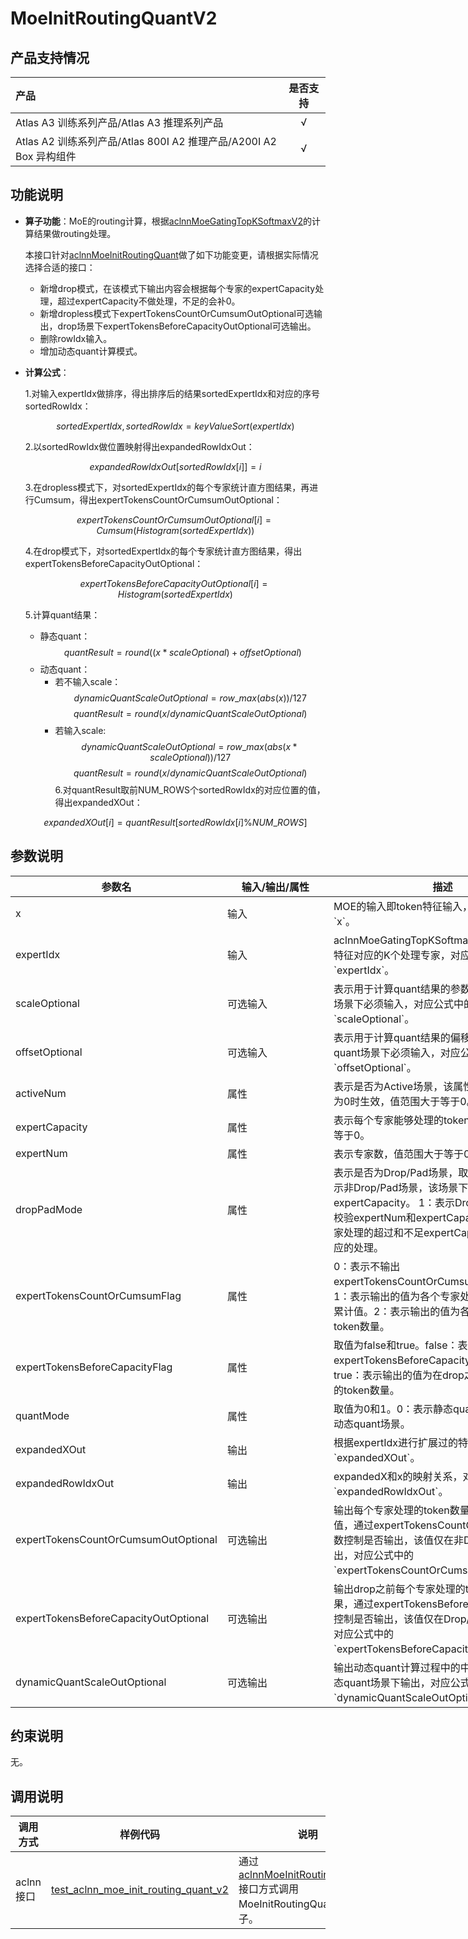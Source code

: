 # MoeInitRoutingQuantV2

## 产品支持情况

|产品             |  是否支持  |
|:-------------------------|:----------:|
|  <term>Atlas A3 训练系列产品/Atlas A3 推理系列产品</term>   |     √    |
|  <term>Atlas A2 训练系列产品/Atlas 800I A2 推理产品/A200I A2 Box 异构组件</term>     |     √    |

## 功能说明

- **算子功能**：MoE的routing计算，根据[aclnnMoeGatingTopKSoftmaxV2](../moe_gating_top_k_softmax_v2/docs/aclnnMoeGatingTopKSoftmaxV2.md)的计算结果做routing处理。

  本接口针对[aclnnMoeInitRoutingQuant](../moe_init_routing_quant/docs/aclnnMoeInitRoutingQuant.md)做了如下功能变更，请根据实际情况选择合适的接口：

  - 新增drop模式，在该模式下输出内容会根据每个专家的expertCapacity处理，超过expertCapacity不做处理，不足的会补0。
  - 新增dropless模式下expertTokensCountOrCumsumOutOptional可选输出，drop场景下expertTokensBeforeCapacityOutOptional可选输出。
  - 删除rowIdx输入。
  - 增加动态quant计算模式。

- **计算公式**：

  1.对输入expertIdx做排序，得出排序后的结果sortedExpertIdx和对应的序号sortedRowIdx：

    $$
    sortedExpertIdx, sortedRowIdx=keyValueSort(expertIdx)
    $$

  2.以sortedRowIdx做位置映射得出expandedRowIdxOut：

    $$
    expandedRowIdxOut[sortedRowIdx[i]]=i
    $$

  3.在dropless模式下，对sortedExpertIdx的每个专家统计直方图结果，再进行Cumsum，得出expertTokensCountOrCumsumOutOptional：

    $$
    expertTokensCountOrCumsumOutOptional[i]=Cumsum(Histogram(sortedExpertIdx))
    $$

  4.在drop模式下，对sortedExpertIdx的每个专家统计直方图结果，得出expertTokensBeforeCapacityOutOptional：

    $$
    expertTokensBeforeCapacityOutOptional[i]=Histogram(sortedExpertIdx)
    $$

  5.计算quant结果：
    - 静态quant：
        $$
        quantResult = round((x * scaleOptional) + offsetOptional)
        $$
    - 动态quant：
        - 若不输入scale：
            $$
            dynamicQuantScaleOutOptional = row\_max(abs(x)) / 127
            $$
            $$
            quantResult = round(x / dynamicQuantScaleOutOptional)
            $$
        - 若输入scale:
            $$
            dynamicQuantScaleOutOptional = row\_max(abs(x * scaleOptional)) / 127
            $$
            $$
            quantResult = round(x / dynamicQuantScaleOutOptional)
            $$
  6.对quantResult取前NUM\_ROWS个sortedRowIdx的对应位置的值，得出expandedXOut：

    $$
    expandedXOut[i]=quantResult[sortedRowIdx[i]\%NUM\_ROWS]
    $$
    
## 参数说明

<table style="undefined;table-layout: fixed; width: 1576px"><colgroup>
  <col style="width: 170px">
  <col style="width: 170px">
  <col style="width: 312px">
  <col style="width: 213px">
  <col style="width: 100px">
  </colgroup>
  <thead>
    <tr>
      <th>参数名</th>
      <th>输入/输出/属性</th>
      <th>描述</th>
      <th>数据类型</th>
      <th>数据格式</th>
    </tr></thead>
  <tbody>
    <tr>
      <td>x</td>
      <td>输入</td>
      <td>MOE的输入即token特征输入，对应公式中的`x`。</td>
      <td>FLOAT16、BFLOAT16、FLOAT32</td>
      <td>ND</td>
    </tr>
    <tr>
      <td>expertIdx</td>
      <td>输入</td>
      <td>aclnnMoeGatingTopKSoftmaxV2的输出每一行特征对应的K个处理专家，对应公式中的`expertIdx`。</td>
      <td>INT32</td>
      <td>ND</td>
    </tr>
    <tr>
      <td>scaleOptional</td>
      <td>可选输入</td>
      <td>表示用于计算quant结果的参数，要求静态quant场景下必须输入，对应公式中的`scaleOptional`。</td>
      <td>FLOAT32</td>
      <td>ND</td>
    </tr>
    <tr>
      <td>offsetOptional</td>
      <td>可选输入</td>
      <td>表示用于计算quant结果的偏移值，要求在静态quant场景下必须输入，对应公式中的`offsetOptional`。</td>
      <td>FLOAT32</td>
      <td>ND</td>
    </tr>
    <tr>
      <td>activeNum</td>
      <td>属性</td>
      <td>表示是否为Active场景，该属性在dropPadMode为0时生效，值范围大于等于0。</td>
      <td>INT64</td>
      <td>-</td>
    </tr>
    <tr>
      <td>expertCapacity</td>
      <td>属性</td>
      <td>表示每个专家能够处理的tokens数，值范围大于等于0。</td>
      <td>INT64</td>
      <td>-</td>
    </tr>
    <tr>
      <td>expertNum</td>
      <td>属性</td>
      <td>表示专家数，值范围大于等于0。</td>
      <td>INT64</td>
      <td>-</td>
    </tr>
    <tr>
      <td>dropPadMode</td>
      <td>属性</td>
      <td>表示是否为Drop/Pad场景，取值为0和1。0：表示非Drop/Pad场景，该场景下不校验expertCapacity。
1：表示Drop/Pad场景，需要校验expertNum和expertCapacity，对于每个专家处理的超过和不足expertCapacity的值会做相应的处理。</td>
      <td>INT64</td>
      <td>-</td>
    </tr>    
    <tr>
      <td>expertTokensCountOrCumsumFlag</td>
      <td>属性</td>
      <td>0：表示不输出expertTokensCountOrCumsumOutOptional。1：表示输出的值为各个专家处理的token数量的累计值。2：表示输出的值为各个专家处理的token数量。</td>
      <td>INT64</td>
      <td>-</td>
    </tr>    
    <tr>
      <td>expertTokensBeforeCapacityFlag</td>
      <td>属性</td>
      <td>取值为false和true。false：表示不输出expertTokensBeforeCapacityOutOptional。
true：表示输出的值为在drop之前各个专家处理的token数量。</td>
      <td>BOOL</td>
      <td>-</td>
    </tr>    
    <tr>
      <td>quantMode</td>
      <td>属性</td>
      <td>取值为0和1。0：表示静态quant场景；1：表示动态quant场景。</td>
      <td>INT64</td>
      <td>-</td>
    </tr>  
    <tr>
      <td>expandedXOut</td>
      <td>输出</td>
      <td>根据expertIdx进行扩展过的特征，对应公式中的`expandedXOut`。</td>
      <td>INT8</td>
      <td>ND</td>
    </tr>
    <tr>
      <td>expandedRowIdxOut</td>
      <td>输出</td>
      <td>expandedX和x的映射关系，对应公式中的`expandedRowIdxOut`。</td>
      <td>INT32</td>
      <td>ND</td>
    </tr>
    <tr>
      <td>expertTokensCountOrCumsumOutOptional</td>
      <td>可选输出</td>
      <td>输出每个专家处理的token数量的统计结果及累加值，通过expertTokensCountOrCumsumFlag参数控制是否输出，该值仅在非Drop/Pad场景下输出，对应公式中的`expertTokensCountOrCumsumOutOptional`。</td>
      <td>INT32</td>
      <td>ND</td>
    </tr>
    <tr>
      <td>expertTokensBeforeCapacityOutOptional</td>
      <td>可选输出</td>
      <td>输出drop之前每个专家处理的token数量的统计结果，通过expertTokensBeforeCapacityFlag参数控制是否输出，该值仅在Drop/Pad场景下输出，对应公式中的`expertTokensBeforeCapacityOutOptional`。</td>
      <td>INT32</td>
      <td>ND</td>
    </tr>
    <tr>
      <td>dynamicQuantScaleOutOptional</td>
      <td>可选输出</td>
      <td>输出动态quant计算过程中的中间值，该值仅在动态quant场景下输出，对应公式中的`dynamicQuantScaleOutOptional`。</td>
      <td>FLOAT32</td>
      <td>ND</td>
    </tr>
  </tbody></table>

## 约束说明

  无。

## 调用说明

| 调用方式   | 样例代码           | 说明                                         |
| ---------------- | --------------------------- | --------------------------------------------------- |
| aclnn接口  | [test_aclnn_moe_init_routing_quant_v2](examples/test_aclnn_moe_init_routing_quant_v2.cpp) | 通过[aclnnMoeInitRoutingQuantV2](docs/aclnnMoeInitRoutingQuantV2.md)接口方式调用MoeInitRoutingQuantV2算子。 |